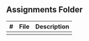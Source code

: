 ## Assignments Folder

|   #   | File | Description |
| :---: | ---- | ----------- |
|       |      |             |